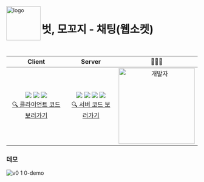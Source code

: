 <img align="left" width="90" alt="logo" src="https://github.com/hoonloper/beot-mokkoji/assets/78959175/c6ee1426-445f-4d59-a329-b1c4cdaeacae">

# 벗, 모꼬지 - 채팅(웹소켓)

<br />

|Client|Server|🧑🏻‍💻|
|:---:|:---:|:---:|
|<img src="https://img.shields.io/badge/Vue3-4FC08D?style=flat-square&logo=Vue.js&logoColor=white"/> <img src="https://img.shields.io/badge/TypeScript-3178C6?style=flat-square&logo=Typescript&logoColor=white"/> <img src="https://img.shields.io/badge/JavaScript-F7DF1E?style=flat-square&logo=javascript&logoColor=black"/><br />[🔍 클라이언트 코드 보러가기](/client)|<img src="https://img.shields.io/badge/SpringBoot 3.1-6DB33F?style=flat-square&logo=SpringBoot&logoColor=white"/> <img src="https://img.shields.io/badge/Java 17-007396?style=flat-square&logo=java&logoColor=white"/> <img src="https://img.shields.io/badge/JPA-6DB33F?style=flat-square&logo=&logoColor=white"/> <img src="https://img.shields.io/badge/H2 DB-007396?style=flat-square&logo=&logoColor=white"/><br />[🔍 서버 코드 보러가기](/server)|<a href="https://github.com/hoonloper"><img src="https://avatars.githubusercontent.com/u/78959175?v=4" width="200px;" alt="개발자" />|

### 데모

![v0 1 0-demo](https://github.com/hoonloper/beot-mokkoji/assets/78959175/4276f384-15e1-4f44-aba3-64d4b8c827f1)
